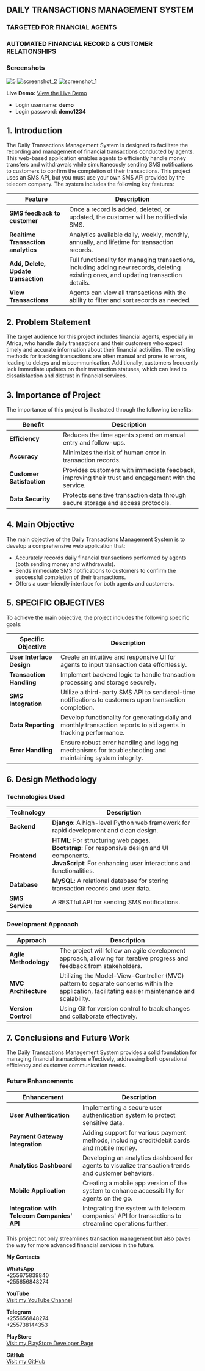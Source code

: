 ## DAILY TRANSACTIONS MANAGEMENT SYSTEM

### TARGETED FOR FINANCIAL AGENTS

### AUTOMATED FINANCIAL RECORD & CUSTOMER RELATIONSHIPS

### Screenshots

![5](https://github.com/user-attachments/assets/0d5eb0d2-7ca2-4f5a-a936-eb6a09858892)
![screenshot_2](https://github.com/user-attachments/assets/66ad8240-4167-4507-bf58-faf485f92d8f)
![screenshot_1](https://github.com/user-attachments/assets/720097eb-bc05-4b19-999d-56771d398fef)

**Live Demo:** [View the Live Demo](https://transactionmis.pythonanywhere.com/)
- Login username:  **demo**
- Login password: **demo1234**

## 1. Introduction
The Daily Transactions Management System is designed to facilitate the recording and management of financial transactions conducted by agents. This web-based application enables agents to efficiently handle money transfers and withdrawals while simultaneously sending SMS notifications to customers to confirm the completion of their transactions. This project uses an SMS API, but you must use your own SMS API provided by the telecom company. The system includes the following key features:

| Feature | Description |
|---------|-------------|
| **SMS feedback to customer** | Once a record is added, deleted, or updated, the customer will be notified via SMS. |
| **Realtime Transaction analytics** | Analytics available daily, weekly, monthly, annually, and lifetime for transaction records. |
| **Add, Delete, Update transaction** | Full functionality for managing transactions, including adding new records, deleting existing ones, and updating transaction details. |
| **View Transactions** | Agents can view all transactions with the ability to filter and sort records as needed. |

## 2. Problem Statement
The target audience for this project includes financial agents, especially in Africa, who handle daily transactions and their customers who expect timely and accurate information about their financial activities. The existing methods for tracking transactions are often manual and prone to errors, leading to delays and miscommunication. Additionally, customers frequently lack immediate updates on their transaction statuses, which can lead to dissatisfaction and distrust in financial services.

## 3. Importance of Project
The importance of this project is illustrated through the following benefits:

| Benefit | Description |
|---------|-------------|
| **Efficiency** | Reduces the time agents spend on manual entry and follow-ups. |
| **Accuracy** | Minimizes the risk of human error in transaction records. |
| **Customer Satisfaction** | Provides customers with immediate feedback, improving their trust and engagement with the service. |
| **Data Security** | Protects sensitive transaction data through secure storage and access protocols. |

## 4. Main Objective
The main objective of the Daily Transactions Management System is to develop a comprehensive web application that:
- Accurately records daily financial transactions performed by agents (both sending money and withdrawals).
- Sends immediate SMS notifications to customers to confirm the successful completion of their transactions.
- Offers a user-friendly interface for both agents and customers.

## 5. SPECIFIC OBJECTIVES
To achieve the main objective, the project includes the following specific goals:

| Specific Objective | Description |
|-------------------|-------------|
| **User Interface Design** | Create an intuitive and responsive UI for agents to input transaction data effortlessly. |
| **Transaction Handling** | Implement backend logic to handle transaction processing and storage securely. |
| **SMS Integration** | Utilize a third-party SMS API to send real-time notifications to customers upon transaction completion. |
| **Data Reporting** | Develop functionality for generating daily and monthly transaction reports to aid agents in tracking performance. |
| **Error Handling** | Ensure robust error handling and logging mechanisms for troubleshooting and maintaining system integrity. |

## 6. Design Methodology
### Technologies Used

| Technology | Description |
|------------|-------------|
| **Backend** | **Django**: A high-level Python web framework for rapid development and clean design. |
| **Frontend** | **HTML**: For structuring web pages.<br>**Bootstrap**: For responsive design and UI components.<br>**JavaScript**: For enhancing user interactions and functionalities. |
| **Database** | **MySQL**: A relational database for storing transaction records and user data. |
| **SMS Service** | A RESTful API for sending SMS notifications. |

### Development Approach

| Approach | Description |
|----------|-------------|
| **Agile Methodology** | The project will follow an agile development approach, allowing for iterative progress and feedback from stakeholders. |
| **MVC Architecture** | Utilizing the Model-View-Controller (MVC) pattern to separate concerns within the application, facilitating easier maintenance and scalability. |
| **Version Control** | Using Git for version control to track changes and collaborate effectively. |

## 7. Conclusions and Future Work
The Daily Transactions Management System provides a solid foundation for managing financial transactions effectively, addressing both operational efficiency and customer communication needs.

### Future Enhancements

| Enhancement | Description |
|-------------|-------------|
| **User Authentication** | Implementing a secure user authentication system to protect sensitive data. |
| **Payment Gateway Integration** | Adding support for various payment methods, including credit/debit cards and mobile money. |
| **Analytics Dashboard** | Developing an analytics dashboard for agents to visualize transaction trends and customer behaviors. |
| **Mobile Application** | Creating a mobile app version of the system to enhance accessibility for agents on the go. |
| **Integration with Telecom Companies' API** | Integrating the system with telecom companies' API for transactions to streamline operations further. |

This project not only streamlines transaction management but also paves the way for more advanced financial services in the future.


**My Contacts**

**WhatsApp**  
+255675839840  
+255656848274

**YouTube**  
[Visit my YouTube Channel](https://www.youtube.com/channel/UCjepDdFYKzVHFiOhsiVVffQ)

**Telegram**  
+255656848274  
+255738144353

**PlayStore**  
[Visit my PlayStore Developer Page](https://play.google.com/store/apps/dev?id=7334720987169992827&hl=en_US&pli=1)

**GitHub**  
[Visit my GitHub](https://github.com/shamiraty/)
